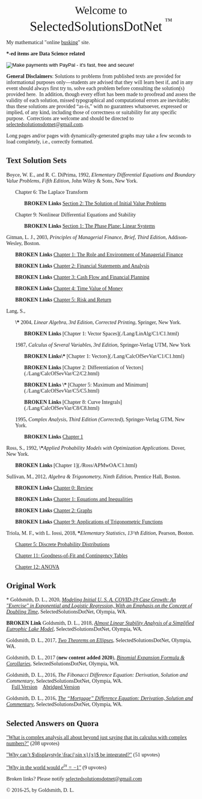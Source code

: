<style>
  body {font-family: Palatino;
    background-image: url("./PreciousBkgrnd2.png");}
</style>
<body>
<p><center><big><big><big><big>Welcome to<br>
<big>SelectedSolutionsDotNet</big> <sup><sup>™</sup></sup> </big></big></big></big></center></p>

<p>My mathematical "online <a href="https://en.wikipedia.org/wiki/Street_performance">busking</a>" site.

<p><b>*-ed items are Data Science related</b>

<form action="https://www.paypal.com/cgi-bin/webscr"
          method="post"><input name="cmd"
            value="_xclick" type="hidden"> <input name="business"
            value="dgoldsmith_89@alumni.brown.edu" type="hidden"> <input
            name="item_name" value="SelectedSolutions Donation"
            type="hidden"> <input name="cn" value="Special Instructions
            (optional" type="hidden"> <input
            src="https://www.paypal.com/images/x-click-but04.gif"
            name="submit" alt="Make payments with PayPal - it's fast,
            free and secure!" align="middle" border="0" type="image"></form>
</p>

<b>General Disclaimers</b>: Solutions to problems from published texts are provided for informational purposes only&mdash;students are advised that they will learn best if, and in any event should always first try to, solve each problem before consulting the solution(s) provided here.&nbsp; In addition, though every effort has been made to proofread and assess the validity of each solution, missed typographical and computational errors are inevitable; thus these solutions are provided <q>as-is,</q> with no guarantees whatsoever, expressed or implied, of any kind, including those of correctness or suitability for any specific purpose.&nbsp; Corrections are welcome and should be directed to [selectedsolutionsdotnet@gmail.com](mailto:selectedsolutionsdotnet@gmail.com).

Long pages and/or pages with dynamically-generated graphs may take a few seconds to load completely, i.e., correctly formatted.

## Text Solution Sets

Boyce, W. E., and R. C. DiPrima, 1992, <i>Elementary Differential Equations and Boundary Value Problems, Fifth Edition</i>, John Wiley & Sons, New York.
      <ul> Chapter 6: The Laplace Transform
            <ul><b>BROKEN Links</b> [Section 2: The Solution of Initial Value Problems](./BoyceDiPrima/C6/C6S2.html)
            </ul>
      </ul>
      <ul> Chapter 9: Nonlinear Differential Equations and Stability
            <ul><b>BROKEN Links</b> [Section 1: The Phase Plane: Linear Systems](./BoyceDiPrima/C9/C9S1.html)
            </ul>
      </ul>

Gitman, L. J., 2003, <i>Principles of Managerial Finance, Brief, Third Edition</i>, Addison-Wesley, Boston.
            <ul><b>BROKEN Links</b> [Chapter 1: The Role and Environment of Managerial Finance](./Gitman/C1/C1.html)</ul>
            <ul><b>BROKEN Links</b> [Chapter 2: Financial Statements and Analysis](./Gitman/C2/C2.html)</ul>
            <ul><b>BROKEN Links</b> [Chapter 3: Cash Flow and Financial Planning](./Gitman/C3/C3.html)</ul>
            <ul><b>BROKEN Links</b> [Chapter 4: Time Value of Money](./Gitman/C4/C4.html)</ul>
            <ul><b>BROKEN Links</b> [Chapter 5: Risk and Return](./Gitman/C5/C5.html)</ul>

Lang, S.,
  <ul><b>\*</b> 2004, <i>Linear Algebra, 3rd Edition, Corrected Printing</i>, Springer, New York.
            <ul>
            	<b>BROKEN Links</b> [Chapter 1: Vector Spaces](./Lang/LinAlg/C1/C1.html)
            </ul>
  </ul>
  <ul>1987, <i>Calculus of Several Variables, 3rd Edition</i>, Springer-Verlag UTM, New York
            <ul>
            	<b>BROKEN Links</b><b>\*</b> [Chapter 1: Vectors](./Lang/CalcOfSevVar/C1/C1.html)
            </ul>
            <ul>
            	<b>BROKEN Links</b> [Chapter 2: Differentiation of Vectors](./Lang/CalcOfSevVar/C2/C2.html)
            </ul>
            <ul>
                <b>BROKEN Links</b> <b>\*</b> [Chapter 5: Maximum and Minimum](./Lang/CalcOfSevVar/C5/C5.html)</ul>
            <ul>
               <b>BROKEN Links</b> [Chapter 8: Curve Integrals](./Lang/CalcOfSevVar/C8/C8.html)</ul>

   1995, <i>Complex Analysis, Third Edition (Corrected)</i>, Springer-Verlag GTM, New York.
            <ul>
               <b>BROKEN Links</b> [Chapter 1](./Lang/ComplexAnalysis/C1.html)
            </ul>
  </ul>
Ross, S., 1992, <b>\*</b><i>Applied Probability Models with Optimization Applications.</i> Dover, New York.
            <ul>
               <b>BROKEN Links</b> [Chapter 1](./Ross/APMwOA/C1.html)
            </ul>

Sullivan, M., 2012, <i>Algebra \& Trigonometry, Ninth Edition</i>, Prentice Hall, Boston.
            <ul>
               <b>BROKEN Links</b> [Chapter 0: Review](./Sullivan/Review/Review.html)
            </ul>
            <ul>
               <b>BROKEN Links</b> [Chapter 1: Equations and Inequalities](./Sullivan/C1/C1.html)
            </ul>
            <ul>
               <b>BROKEN Links</b> [Chapter 2: Graphs](./Sullivan/C2/C2.html)
            </ul>
            <ul>
               <b>BROKEN Links</b> [Chapter 9: Applications of Trigonometric Functions](./Sullivan/C9/C9.html)
            </ul>

Triola, M. F., with L. Iossi, 2018, <b>\*</b><i>Elementary Statistics, 13^th Edition</i>, Pearson, Boston.
            <ul>
               [Chapter 5: Discrete Probability Distributions](./Triola/C5/C5.html)
            </ul>
            <ul>
               [Chapter 11: Goodness-of-Fit and Contingency Tables](./Triola/C11/C11.html)
            </ul>
            <ul>
               [Chapter 12: ANOVA](./Triola/C12/C12.html)
            </ul>


## Original Work

 \* Goldsmith, D. L., 2020, [<i>Modeling Initial U. S. A. COVID-19 Case Growth: An "Exercise" in Exponential and Logistic Regression, With an Emphasis on the Concept of Doubling Time</i>](./Misc/COVID19/COVID19.html),  SelectedSolutionsDotNet, Olympia, WA.

<b>BROKEN Link</b> Goldsmith, D. L., 2018, [<i>Almost Linear Stability Analysis of a Simplified Eutrophic Lake Model</i>](./Misc/DEMARC/DEMARCProposedSysV2_NoEvectorPlanes.html),  SelectedSolutionsDotNet, Olympia, WA.<br>

Goldsmith, D. L., 2017, [<i>Two Theorems on Ellipses</i>](./Misc/Ellipses/TwoTheorems.html),  SelectedSolutionsDotNet, Olympia, WA.<br>

Goldsmith, D. L., 2017 (<b>new content added 2020</b>), [<i>Binomial Expansion Formula & Corollaries</i>](./Misc/Binom/BinThm.html),  SelectedSolutionsDotNet, Olympia, WA.<br>

Goldsmith, D. L., 2016, <i>The Fibonacci Difference Equation: Derivation, Solution and Commentary</i>,  SelectedSolutionsDotNet, Olympia, WA.<br>
$~~~~$[Full Version](./Misc/FibDE/Fibonacci.html)$~~~~$[Abridged Version](./Misc/FibDE/Fibonacci_abridged.html)

Goldsmith, D. L., 2016, [<i>The <q>Mortgage</q> Difference Equation: Derivation, Solution and Commentary</i>](./Misc/MortgageDE/Mortgage.html),  SelectedSolutionsDotNet, Olympia, WA.<br>

## Selected Answers on Quora

["What is complex analysis all about beyond just saying that its calculus with complex numbers?"](https://www.quora.com/What-is-complex-analysis-all-about-beyond-just-saying-that-its-calculus-with-complex-numbers/answer/David-Goldsmith-9) (208 upvotes)

["Why can’t $\displaystyle \frac{\sin x}{x}$ be integrated?"](https://www.quora.com/Why-cant-frac-sin-x-x-be-integrated/answer/David-Goldsmith-9) (51 upvotes)

["Why in the world would $e^{i\pi}= -1$"](https://www.quora.com/Why-in-the-world-would-e-i-pi-1/answer/David-Goldsmith-9) (9 upvotes)

<p>
Broken links?  Please notify <a href="mailto:selectedsolutionsdotnet@gmail.com">selectedsolutionsdotnet@gmail.com</a></p>

<p>&copy; 2016-25,  by Goldsmith, D. L.</p>

<script type='text/javascript' src='https://cdn.mathjax.org/mathjax/latest/MathJax.js?config=TeX-MML-AM_HTMLorMML'></script>
<script type='text/javascript'>function reloadMathJax(){MathJax.Hub.Queue(["Typeset",MathJax.Hub]);}</script>
</body>
